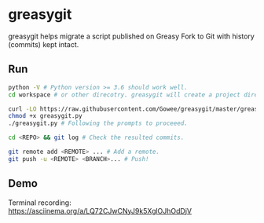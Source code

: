 # greasygit
greasygit helps migrate a script published on Greasy Fork to Git with history (commits) kept intact.  

## Run
```sh
python -V # Python version >= 3.6 should work well.
cd workspace # or other direcotry. greasygit will create a project directory there automatically.

curl -LO https://raw.githubusercontent.com/Gowee/greasygit/master/greasygit.py
chmod +x greasygit.py
./greasygit.py # Following the prompts to proceeed.

cd <REPO> && git log # Check the resulted commits.

git remote add <REMOTE> ... # Add a remote.
git push -u <REMOTE> <BRANCH>... # Push!
```

## Demo
Terminal recording:
https://asciinema.org/a/LQ72CJwCNyJ9k5XglOJhOdDjV

